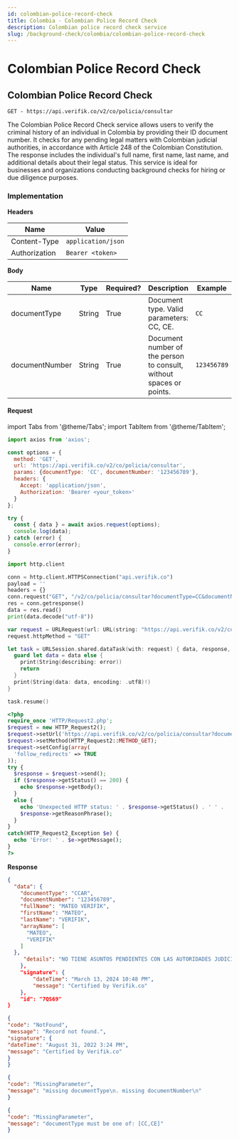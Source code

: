 ```yaml
---
id: colombian-police-record-check
title: Colombia - Colombian Police Record Check
description: Colombian police record check service
slug: /background-check/colombia/colombian-police-record-check
---
```


# Colombian Police Record Check

## Colombian Police Record Check

`GET - https://api.verifik.co/v2/co/policia/consultar`

The Colombian Police Record Check service allows users to verify the criminal history of an individual in Colombia by providing their ID document number. It checks for any pending legal matters with Colombian judicial authorities, in accordance with Article 248 of the Colombian Constitution. The response includes the individual's full name, first name, last name, and additional details about their legal status. This service is ideal for businesses and organizations conducting background checks for hiring or due diligence purposes.

### Implementation

**Headers**

| Name          | Value              |
| ------------- | ------------------ |
| Content-Type  | `application/json` |
| Authorization | `Bearer <token>`   |

**Body**

| Name | Type | Required? | Description | Example |
| --- | --- | --- | --- | --- |
| documentType | String | True | Document type. Valid parameters: CC, CE. | `CC` |
| documentNumber | String | True | Document number of the person to consult, without spaces or points. | `123456789` |

#### Request

import Tabs from '@theme/Tabs';
import TabItem from '@theme/TabItem';

<Tabs>
<TabItem value="javascript" label="JavaScript">

```javascript
import axios from 'axios';

const options = {
  method: 'GET',
  url: 'https://api.verifik.co/v2/co/policia/consultar',
  params: {documentType: 'CC', documentNumber: '123456789'},
  headers: {
    Accept: 'application/json',
    Authorization: 'Bearer <your_token>'
  }
};

try {
  const { data } = await axios.request(options);
  console.log(data);
} catch (error) {
  console.error(error);
}
```

</TabItem>
<TabItem value="python" label="Python">

```python
import http.client

conn = http.client.HTTPSConnection("api.verifik.co")
payload = ''
headers = {}
conn.request("GET", "/v2/co/policia/consultar?documentType=CC&documentNumber=123456789", payload, headers)
res = conn.getresponse()
data = res.read()
print(data.decode("utf-8"))
```

</TabItem>
<TabItem value="swift" label="Swift">

```swift
var request = URLRequest(url: URL(string: "https://api.verifik.co/v2/co/policia/consultar?documentType=CC&documentNumber=123456789")!,timeoutInterval: Double.infinity)
request.httpMethod = "GET"

let task = URLSession.shared.dataTask(with: request) { data, response, error in 
  guard let data = data else {
    print(String(describing: error))
    return
  }
  print(String(data: data, encoding: .utf8)!)
}

task.resume()

```

</TabItem>
<TabItem value="php" label="PHP">

```php
<?php
require_once 'HTTP/Request2.php';
$request = new HTTP_Request2();
$request->setUrl('https://api.verifik.co/v2/co/policia/consultar?documentType=CC&documentNumber=123456789');
$request->setMethod(HTTP_Request2::METHOD_GET);
$request->setConfig(array(
  'follow_redirects' => TRUE
));
try {
  $response = $request->send();
  if ($response->getStatus() == 200) {
    echo $response->getBody();
  }
  else {
    echo 'Unexpected HTTP status: ' . $response->getStatus() . ' ' .
    $response->getReasonPhrase();
  }
}
catch(HTTP_Request2_Exception $e) {
  echo 'Error: ' . $e->getMessage();
}
?>
```

</TabItem>
</Tabs>

**Response**

<Tabs>
<TabItem value="200" label="200">

```json
{
  "data": {
    "documentType": "CCAR",
    "documentNumber": "123456789",
    "fullName": "MATEO VERIFIK",
    "firstName": "MATEO",
    "lastName": "VERIFIK",
    "arrayName": [
      "MATEO",
      "VERIFIK"
    ]
  },
     "details": "NO TIENE ASUNTOS PENDIENTES CON LAS AUTORIDADES JUDICIALES\\nde conformidad con lo establecido en el artículo 248 de la Constitución Política de Colombia. \\n\\nEn cumplimiento de la Sentencia SU-458 del 21 de junio de 2012, proferida por la Honorable Corte Constitucional, la leyenda "NO TIENE ASUNTOS PENDIENTES CON LAS AUTORIDADES JUDICIALES" aplica para todas aquellas personas que no registran antecedentes y para quienes la autoridad judicial competente haya decretado la extinción de la condena o la prescripción de la pena. "
    },
    "signature": {
        "dateTime": "March 13, 2024 10:48 PM",
        "message": "Certified by Verifik.co"
    },
    "id": "7QS69"
}
```

</TabItem>
<TabItem value="404" label="404">

```json
{
"code": "NotFound",
"message": "Record not found.",
"signature": {
"dateTime": "August 31, 2022 3:24 PM",
"message": "Certified by Verifik.co"
}
}
```

</TabItem>
<TabItem value="409-1" label="409 (Missing Parameters)">

```json
{
"code": "MissingParameter",
"message": "missing documentType\n. missing documentNumber\n"
}
```

</TabItem>
<TabItem value="409-2" label="409 (Invalid Document Type)">

```json
{
"code": "MissingParameter",
"message": "documentType must be one of: [CC,CE]"
}
```

</TabItem>
</Tabs>
